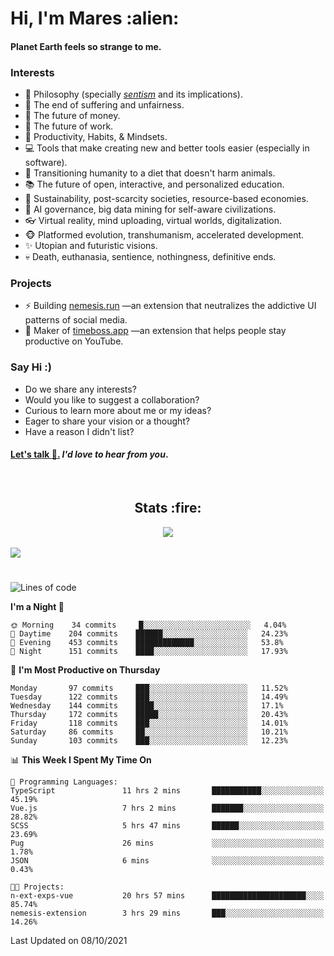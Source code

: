 <h1>Hi, I'm Mares :alien:</h1>

#### Planet Earth feels so strange to me.

### **Interests**

- 🌊 Philosophy (specially [_sentism_][sentismmedium] and its implications).
- 🎯 The end of suffering and unfairness.
- 💸 The future of money.
- 💼 The future of work.
- 🧠 Productivity, Habits, & Mindsets.
- 💻 Tools that make creating new and better tools easier (especially in software).
- 🥗 Transitioning humanity to a diet that doesn't harm animals.
- 📚 The future of open, interactive, and personalized education.
- 🌱 Sustainability, post-scarcity societies, resource-based economies.
- 🤖 AI governance, big data mining for self-aware civilizations.
- 👓 Virtual reality, mind uploading, virtual worlds, digitalization.
- 🐵 Platformed evolution, transhumanism, accelerated development.
- ✨ Utopian and futuristic visions.
- 💀 Death, euthanasia, sentience, nothingness, definitive ends.


### **Projects**

- ⚡ Building [nemesis.run](https://nemesis.run) —an extension that neutralizes the addictive UI patterns of social media.
- 💎 Maker of [timeboss.app](https://timeboss.app) —an extension that helps people stay productive on YouTube.


### **Say Hi :)**

- Do we share any interests?
- Would you like to suggest a collaboration?
- Curious to learn more about me or my ideas?
- Eager to share your vision or a thought?
- Have a reason I didn't list?

#### [Let's talk :wave:.](mailto:mareszhar@gmail.com) _I'd love to hear from you_.

[sentismmedium]: https://medium.com/@mareszhar/born-a-prisoner-a-reflection-about-life-its-struggles-and-a-plan-to-escape-d8566ce9b026

<br>

<h2 align="center">Stats :fire:</h2>

<div align="center">
  <img src="https://github-readme-streak-stats.herokuapp.com?user=mareszhar&theme=black-ice&hide_border=true&stroke=FFFFFF15&ring=DF8FFE&fire=DF8FFE&currStreakLabel=DF8FFE&background=1A232A&currStreakNum=86FFAB">
</div>

<!-- Add or remove this: &dates=B1AAB3FF at the end of the streak stats URL if they get bugged and aren't updating -->

<br>

<img src="https://activity-graph.herokuapp.com/graph?username=mareszhar&theme=nord&bg_color=00000000&color=979797&line=DF8FFE&point=00000000&area=true&hide_border=true">

<br>

<h1></h1>

<!--START_SECTION:waka-->
![Lines of code](https://img.shields.io/badge/From%20Hello%20World%20I%27ve%20Written-119011%20lines%20of%20code-blue)

**I'm a Night 🦉** 

```text
🌞 Morning    34 commits     █░░░░░░░░░░░░░░░░░░░░░░░░   4.04% 
🌆 Daytime    204 commits    ██████░░░░░░░░░░░░░░░░░░░   24.23% 
🌃 Evening    453 commits    █████████████░░░░░░░░░░░░   53.8% 
🌙 Night      151 commits    ████░░░░░░░░░░░░░░░░░░░░░   17.93%

```
📅 **I'm Most Productive on Thursday** 

```text
Monday       97 commits     ███░░░░░░░░░░░░░░░░░░░░░░   11.52% 
Tuesday      122 commits    ███░░░░░░░░░░░░░░░░░░░░░░   14.49% 
Wednesday    144 commits    ████░░░░░░░░░░░░░░░░░░░░░   17.1% 
Thursday     172 commits    █████░░░░░░░░░░░░░░░░░░░░   20.43% 
Friday       118 commits    ███░░░░░░░░░░░░░░░░░░░░░░   14.01% 
Saturday     86 commits     ██░░░░░░░░░░░░░░░░░░░░░░░   10.21% 
Sunday       103 commits    ███░░░░░░░░░░░░░░░░░░░░░░   12.23%

```


📊 **This Week I Spent My Time On** 

```text
💬 Programming Languages: 
TypeScript               11 hrs 2 mins       ███████████░░░░░░░░░░░░░░   45.19% 
Vue.js                   7 hrs 2 mins        ███████░░░░░░░░░░░░░░░░░░   28.82% 
SCSS                     5 hrs 47 mins       ██████░░░░░░░░░░░░░░░░░░░   23.69% 
Pug                      26 mins             ░░░░░░░░░░░░░░░░░░░░░░░░░   1.78% 
JSON                     6 mins              ░░░░░░░░░░░░░░░░░░░░░░░░░   0.43%

🐱‍💻 Projects: 
n-ext-exps-vue           20 hrs 57 mins      █████████████████████░░░░   85.74% 
nemesis-extension        3 hrs 29 mins       ███░░░░░░░░░░░░░░░░░░░░░░   14.26%

```


 Last Updated on 08/10/2021
<!--END_SECTION:waka-->


